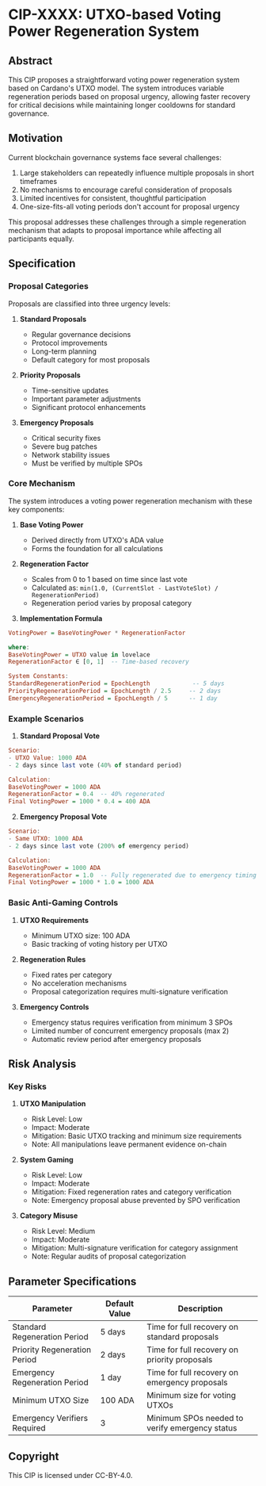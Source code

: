 # CIP-XXXX: UTXO-based Voting Power Regeneration System## AbstractThis CIP proposes a straightforward voting power regeneration system based on Cardano's UTXO model. The system introduces variable regeneration periods based on proposal urgency, allowing faster recovery for critical decisions while maintaining longer cooldowns for standard governance.## MotivationCurrent blockchain governance systems face several challenges:1. Large stakeholders can repeatedly influence multiple proposals in short timeframes2. No mechanisms to encourage careful consideration of proposals3. Limited incentives for consistent, thoughtful participation4. One-size-fits-all voting periods don't account for proposal urgencyThis proposal addresses these challenges through a simple regeneration mechanism that adapts to proposal importance while affecting all participants equally.## Specification### Proposal CategoriesProposals are classified into three urgency levels:1. **Standard Proposals**   - Regular governance decisions   - Protocol improvements   - Long-term planning   - Default category for most proposals2. **Priority Proposals**   - Time-sensitive updates   - Important parameter adjustments   - Significant protocol enhancements3. **Emergency Proposals**   - Critical security fixes   - Severe bug patches   - Network stability issues   - Must be verified by multiple SPOs### Core MechanismThe system introduces a voting power regeneration mechanism with these key components:1. **Base Voting Power**   - Derived directly from UTXO's ADA value   - Forms the foundation for all calculations2. **Regeneration Factor**   - Scales from 0 to 1 based on time since last vote   - Calculated as: `min(1.0, (CurrentSlot - LastVoteSlot) / RegenerationPeriod)`   - Regeneration period varies by proposal category3. **Implementation Formula**```haskellVotingPower = BaseVotingPower * RegenerationFactorwhere:BaseVotingPower = UTXO value in lovelaceRegenerationFactor ∈ [0, 1]  -- Time-based recoverySystem Constants:StandardRegenerationPeriod = EpochLength            -- 5 daysPriorityRegenerationPeriod = EpochLength / 2.5     -- 2 daysEmergencyRegenerationPeriod = EpochLength / 5      -- 1 day```### Example Scenarios1. **Standard Proposal Vote**```haskellScenario:- UTXO Value: 1000 ADA- 2 days since last vote (40% of standard period)Calculation:BaseVotingPower = 1000 ADARegenerationFactor = 0.4  -- 40% regeneratedFinal VotingPower = 1000 * 0.4 = 400 ADA```2. **Emergency Proposal Vote**```haskellScenario:- Same UTXO: 1000 ADA- 2 days since last vote (200% of emergency period)Calculation:BaseVotingPower = 1000 ADARegenerationFactor = 1.0  -- Fully regenerated due to emergency timingFinal VotingPower = 1000 * 1.0 = 1000 ADA```### Basic Anti-Gaming Controls1. **UTXO Requirements**   - Minimum UTXO size: 100 ADA   - Basic tracking of voting history per UTXO2. **Regeneration Rules**   - Fixed rates per category   - No acceleration mechanisms   - Proposal categorization requires multi-signature verification3. **Emergency Controls**   - Emergency status requires verification from minimum 3 SPOs   - Limited number of concurrent emergency proposals (max 2)   - Automatic review period after emergency proposals## Risk Analysis### Key Risks1. **UTXO Manipulation**   - Risk Level: Low   - Impact: Moderate   - Mitigation: Basic UTXO tracking and minimum size requirements   - Note: All manipulations leave permanent evidence on-chain2. **System Gaming**   - Risk Level: Low   - Impact: Moderate   - Mitigation: Fixed regeneration rates and category verification   - Note: Emergency proposal abuse prevented by SPO verification3. **Category Misuse**   - Risk Level: Medium   - Impact: Moderate   - Mitigation: Multi-signature verification for category assignment   - Note: Regular audits of proposal categorization## Parameter Specifications| Parameter | Default Value | Description ||-----------|--------------|-------------|| Standard Regeneration Period | 5 days | Time for full recovery on standard proposals || Priority Regeneration Period | 2 days | Time for full recovery on priority proposals || Emergency Regeneration Period | 1 day | Time for full recovery on emergency proposals || Minimum UTXO Size | 100 ADA | Minimum size for voting UTXOs || Emergency Verifiers Required | 3 | Minimum SPOs needed to verify emergency status |## CopyrightThis CIP is licensed under CC-BY-4.0.